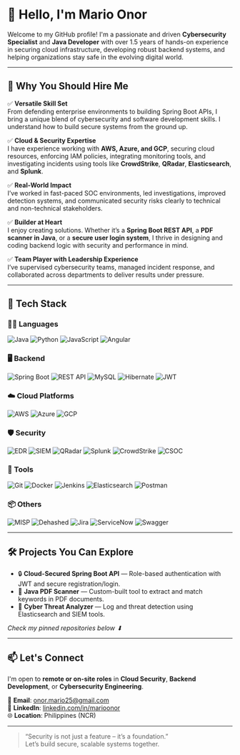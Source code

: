 # 👋 Hello, I'm Mario Onor

Welcome to my GitHub profile! I'm a passionate and driven **Cybersecurity Specialist** and **Java Developer** with over 1.5 years of hands-on experience in securing cloud infrastructure, developing robust backend systems, and helping organizations stay safe in the evolving digital world.

---

## 💼 Why You Should Hire Me

✅ **Versatile Skill Set**  
From defending enterprise environments to building Spring Boot APIs, I bring a unique blend of cybersecurity and software development skills. I understand how to build secure systems from the ground up.

✅ **Cloud & Security Expertise**  
I have experience working with **AWS, Azure, and GCP**, securing cloud resources, enforcing IAM policies, integrating monitoring tools, and investigating incidents using tools like **CrowdStrike**, **QRadar**, **Elasticsearch**, and **Splunk**.

✅ **Real-World Impact**  
I’ve worked in fast-paced SOC environments, led investigations, improved detection systems, and communicated security risks clearly to technical and non-technical stakeholders.

✅ **Builder at Heart**  
I enjoy creating solutions. Whether it’s a **Spring Boot REST API**, a **PDF scanner in Java**, or a **secure user login system**, I thrive in designing and coding backend logic with security and performance in mind.

✅ **Team Player with Leadership Experience**  
I’ve supervised cybersecurity teams, managed incident response, and collaborated across departments to deliver results under pressure.

---

## 🚀 Tech Stack

### 🧑‍💻 Languages
![Java](https://img.shields.io/badge/Java-ED8B00?style=flat&logo=java&logoColor=white)
![Python](https://img.shields.io/badge/Python-3776AB?style=flat&logo=python&logoColor=white)
![JavaScript](https://img.shields.io/badge/JavaScript-F7DF1E?style=flat&logo=javascript&logoColor=black)
![Angular](https://img.shields.io/badge/Angular-DD0031?style=flat&logo=angular&logoColor=white)

### 🖥️ Backend
![Spring Boot](https://img.shields.io/badge/Spring_Boot-6DB33F?style=flat&logo=spring-boot&logoColor=white)
![REST API](https://img.shields.io/badge/REST%20API-00599C?style=flat&logo=apachespark&logoColor=white)
![MySQL](https://img.shields.io/badge/MySQL-4479A1?style=flat&logo=mysql&logoColor=white)
![Hibernate](https://img.shields.io/badge/Hibernate-59666C?style=flat&logo=hibernate&logoColor=white)
![JWT](https://img.shields.io/badge/JWT-000000?style=flat&logo=jsonwebtokens&logoColor=white)

### ☁️ Cloud Platforms
![AWS](https://img.shields.io/badge/AWS-232F3E?style=flat&logo=amazon-aws&logoColor=white)
![Azure](https://img.shields.io/badge/Azure-0078D4?style=flat&logo=microsoft-azure&logoColor=white)
![GCP](https://img.shields.io/badge/GCP-4285F4?style=flat&logo=google-cloud&logoColor=white)

### 🛡️ Security
![EDR](https://img.shields.io/badge/EDR-FF6B00?style=flat&logo=protonvpn&logoColor=white)
![SIEM](https://img.shields.io/badge/SIEM-111827?style=flat&logo=datadog&logoColor=white)
![QRadar](https://img.shields.io/badge/IBM_QRadar-052FAD?style=flat&logo=ibm&logoColor=white)
![Splunk](https://img.shields.io/badge/Splunk-000000?style=flat&logo=splunk&logoColor=white)
![CrowdStrike](https://img.shields.io/badge/CrowdStrike-EF1C1C?style=flat&logo=crowdstrike&logoColor=white)
![CSOC](https://img.shields.io/badge/CSOC-0A0A0A?style=flat&logo=cyberdefenders&logoColor=white)

### 🧰 Tools
![Git](https://img.shields.io/badge/Git-F05032?style=flat&logo=git&logoColor=white)
![Docker](https://img.shields.io/badge/Docker-2496ED?style=flat&logo=docker&logoColor=white)
![Jenkins](https://img.shields.io/badge/Jenkins-D24939?style=flat&logo=jenkins&logoColor=white)
![Elasticsearch](https://img.shields.io/badge/Elasticsearch-005571?style=flat&logo=elasticsearch&logoColor=white)
![Postman](https://img.shields.io/badge/Postman-FF6C37?style=flat&logo=postman&logoColor=white)

### 📦 Others
![MISP](https://img.shields.io/badge/MISP-183153?style=flat&logoColor=white)
![Dehashed](https://img.shields.io/badge/Dehashed-000000?style=flat&logo=databricks&logoColor=white)
![Jira](https://img.shields.io/badge/Jira-0052CC?style=flat&logo=jira&logoColor=white)
![ServiceNow](https://img.shields.io/badge/ServiceNow-00C7B7?style=flat&logo=servicenow&logoColor=white)
![Swagger](https://img.shields.io/badge/Swagger-85EA2D?style=flat&logo=swagger&logoColor=black)


---

## 🛠️ Projects You Can Explore

- 🔒 **Cloud-Secured Spring Boot API** — Role-based authentication with JWT and secure registration/login.  
- 📄 **Java PDF Scanner** — Custom-built tool to extract and match keywords in PDF documents.  
- 🧠 **Cyber Threat Analyzer** — Log and threat detection using Elasticsearch and SIEM tools.

*Check my pinned repositories below ⬇*

---

## 📫 Let's Connect

I'm open to **remote or on-site roles** in **Cloud Security**, **Backend Development**, or **Cybersecurity Engineering**.

📧 **Email**: onor.mario25@gmail.com  
💼 **LinkedIn**: [linkedin.com/in/marioonor](https://linkedin.com/in/marioonor)  
🌐 **Location**: Philippines (NCR)

---

> “Security is not just a feature – it’s a foundation.”  
Let’s build secure, scalable systems together.
